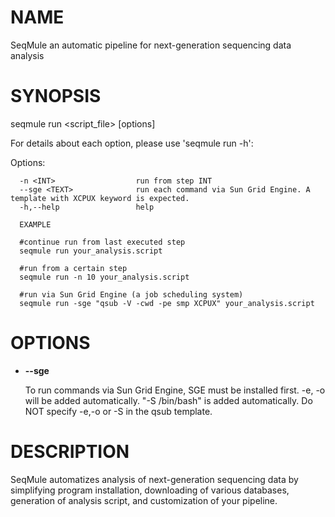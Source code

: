 # NAME

SeqMule an automatic pipeline for next-generation sequencing data analysis

# SYNOPSIS

seqmule run <script\_file> \[options\]

For details about each option, please use 'seqmule run -h':

Options:

      -n <INT>                  run from step INT
      --sge <TEXT>              run each command via Sun Grid Engine. A template with XCPUX keyword is expected.
      -h,--help                 help

      EXAMPLE

      #continue run from last executed step
      seqmule run your_analysis.script
      
      #run from a certain step
      seqmule run -n 10 your_analysis.script

      #run via Sun Grid Engine (a job scheduling system)
      seqmule run -sge "qsub -V -cwd -pe smp XCPUX" your_analysis.script

# OPTIONS

- **--sge**

    To run commands via Sun Grid Engine, SGE must be installed first. -e, -o will be added automatically. "-S /bin/bash" is added automatically. Do NOT specify -e,-o or -S in the qsub template.

# DESCRIPTION

SeqMule automatizes analysis of next-generation sequencing data by simplifying program installation, downloading of various databases, generation of analysis script, and customization of your pipeline.
